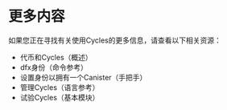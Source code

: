 # 更多内容



如果您正在寻找有关使用Cycles的更多信息，请查看以下相关资源：

* 代币和Cycles（概述）
* dfx身份（命令参考）
* 设置身份以拥有一个Canister（手把手）
* 管理Cycles（语言参考）
* 试验Cycles（基本模块）

